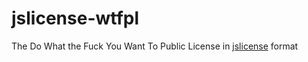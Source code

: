 jslicense-wtfpl
===============

The Do What the Fuck You Want To Public License in [jslicense][jslicense] format

[jslicense]: https://jslicense.org
